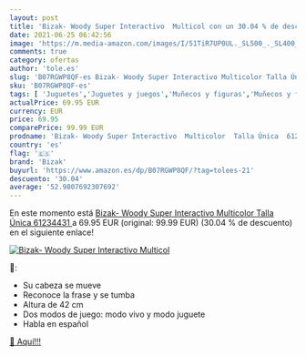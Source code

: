 ```yaml
---
layout: post
title: 'Bizak- Woody Super Interactivo  Multicol con un 30.04 % de descuento'
date: 2021-06-25 06:42:56
image: 'https://m.media-amazon.com/images/I/51TiR7UP0UL._SL500_._SL400_.jpg'
comments: true
category: ofertas
author: 'tole.es'
slug: 'B07RGWP8QF-es Bizak- Woody Super Interactivo Multicolor Talla Única...'
sku: 'B07RGWP8QF-es'
tags: [ 'Juguetes','Juguetes y juegos','Muñecos y figuras','Muñecos y figuras de acción','bizak','bizak-', ]
actualPrice: 69.95 EUR
currency: EUR
price: 69.95
comparePrice: 99.99 EUR
prodname: 'Bizak- Woody Super Interactivo  Multicolor  Talla Única  61234431 '
country: 'es'
flag: '🇪🇸'
brand: 'Bizak'
buyurl: 'https://www.amazon.es/dp/B07RGWP8QF/?tag=tolees-21'
descuento: '30.04'
average: '52.9807692307692'
---
```


En este momento está [Bizak- Woody Super Interactivo  Multicolor  Talla Única  61234431 ](https://www.amazon.es/dp/B07RGWP8QF/?tag=tolees-21) a 69.95 EUR (original: 99.99 EUR) (30.04 %  de descuento) en el siguiente enlace!

[![Bizak- Woody Super Interactivo  Multicol](https://m.media-amazon.com/images/I/51TiR7UP0UL._SL500_._SL400_.jpg)](https://www.amazon.es/dp/B07RGWP8QF/?tag=tolees-21)

🔎:

- Su cabeza se mueve
- Reconoce la frase y se tumba
- Altura de 42 cm
- Dos modos de juego: modo vivo y modo juguete
- Habla en español

[🛒 Aquí!!!](https://www.amazon.es/dp/B07RGWP8QF/?tag=tolees-21)
